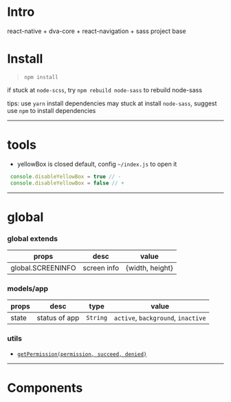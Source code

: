 # Intro

react-native + dva-core + react-navigation + sass project base

# Install

> `npm install`

if stuck at `node-scss`, try `npm rebuild node-sass` to rebuild node-sass

tips: use `yarn` install dependencies may stuck at install `node-sass`, suggest use `npm` to install dependencies

----
# tools

 - yellowBox is closed default, config `~/index.js` to open it

 ```js
  console.disableYellowBox = true // -
  console.disableYellowBox = false // +
```


----
# global

### global extends

| props |  desc   |  value |
|--- |--- |--- |
| global.SCREENINFO | screen info | {width, height} |

### models/app

| props | desc | type | value |
|--- |--- |--- |--- |
| state | status of app | `String` | `active`, `background`, `inactive` |

### utils

- [`getPermission(permission, succeed, denied)`]()

----
# Components
